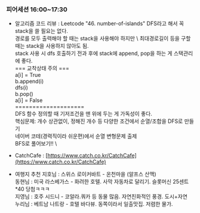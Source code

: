 ### 피어세션 16:00~17:30

- 알고리즘 코드 리뷰 : Leetcode "46. number-of-islands"
DFS라고 해서 꼭 stack을 쓸 필요는 없다. \
경로를 모두 출력해야 할 때는 stack을 사용해야 하지만 \ 
최대경로길이 등을 구할 때는 stack을 사용하지 않아도 됨. \
stack 사용 시 dfs 호출하기 전과 후에 stack에 append, pop을 하는 게 스택관리에 좋다. \
===  교착상태 주의  === \
a[i] = True  \
b.append(i)  \
dfs(i)       \
b.pop()      \
a[i] = False \
==================== \
DFS 함수 정의할 때 기저조건을 맨 위에 두는 게 가독성이 좋다. \
핵심문제: 개수 상관없이, 정해진 개수 등 다양한 조건에서 순열/조합을 DFS로 만들기 \
               네이버 코테(경력직이라 쉬운편)에서 순열 변형문제 출제 \
BFS로 풀어보기!! \

- CatchCafe : [https://www.catch.co.kr/CatchCafe](https://www.catch.co.kr/CatchCafe)

- 여행지 추천
지호님 : 스위스 로이커바트 - 온천마을 (알프스 산맥) \
동현님 : 미국 라스베가스 - 화려한 호텔. 사막 자동차로 달리기. 슬롯머신 25센트*40 당첨ㅋㅋㅋ  \
지영님 : 호주 시드니 - 코알라.쿼카 등 동물 많음. 자연친화적인 풍경. 도시+자연  \
누리님 : 베트남 나트랑 - 호텔 바다뷰. 동쪽이라서 일출맛집. 저렴한 물가.
